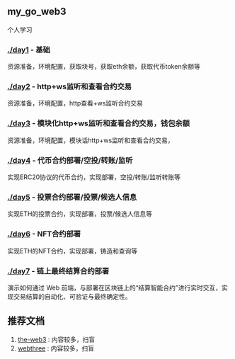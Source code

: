 ## my_go_web3
个人学习

### [./day1](day1) - 基础

资源准备，环境配置，获取块号，获取eth余额，获取代币token余额等

### [./day2](day2) - http+ws监听和查看合约交易

资源准备，环境配置，http查看+ws监听合约交易

### [./day3](day3) - 模块化http+ws监听和查看合约交易，钱包余额

资源准备，环境配置，模块话http+ws监听和查看合约交易，

### [./day4](day4) - 代币合约部署/空投/转账/监听

实现ERC20协议的代币合约，实现部署，空投/转账/监听转账等

### [./day5](day5) - 投票合约部署/投票/候选人信息

实现ETH的投票合约，实现部署，投票/候选人信息等

### [./day6](day6) - NFT合约部署

实现ETH的NFT合约，实现部署，铸造和查询等

### [./day7](day7) - 链上最终结算合约部署

演示如何通过 Web 前端，与部署在区块链上的“结算智能合约”进行实时交互，实现交易结算的自动化、可验证与最终确定性。


## 推荐文档
1. [the-web3](https://github.com/the-web3) : 内容较多，扫盲
2. [webthree](https://webthree.wiki/) : 内容较多，扫盲
